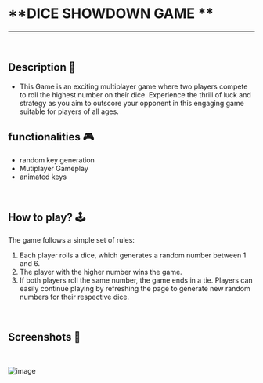 # **DICE SHOWDOWN GAME **

---

<br>

## **Description 📃** 
- This Game is an exciting multiplayer game where two players compete to roll the highest number on their dice. Experience the thrill of luck and strategy as you aim to outscore your opponent in this engaging game suitable for players of all ages.

## **functionalities 🎮** 
- random key generation
- Mutiplayer Gameplay
- animated keys 
<br>

## **How to play? 🕹️**
The game follows a simple set of rules:

1. Each player rolls a dice, which generates a random number between 1 and 6.
2. The player with the higher number wins the game.
3. If both players roll the same number, the game ends in a tie.
Players can easily continue playing by refreshing the page to generate new random numbers for their respective dice.

<br>

## **Screenshots 📸**

<br>

![image](https://github.com/Roshr2211/GameZone/assets/136987759/61e7a67c-037e-4503-85ca-f1ab7810f6ee)


<br>
